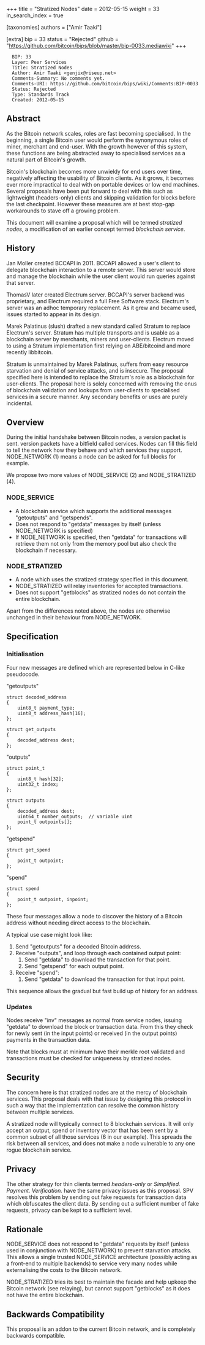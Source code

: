 +++
title = "Stratized Nodes"
date = 2012-05-15
weight = 33
in_search_index = true

[taxonomies]
authors = ["Amir Taaki"]

[extra]
bip = 33
status = "Rejected"
github = "https://github.com/bitcoin/bips/blob/master/bip-0033.mediawiki"
+++

      BIP: 33
      Layer: Peer Services
      Title: Stratized Nodes
      Author: Amir Taaki <genjix@riseup.net>
      Comments-Summary: No comments yet.
      Comments-URI: https://github.com/bitcoin/bips/wiki/Comments:BIP-0033
      Status: Rejected
      Type: Standards Track
      Created: 2012-05-15

## Abstract

As the Bitcoin network scales, roles are fast becoming specialised. In
the beginning, a single Bitcoin user would perform the synonymous roles
of miner, merchant and end-user. With the growth however of this system,
these functions are being abstracted away to specialised services as a
natural part of Bitcoin's growth.

Bitcoin's blockchain becomes more unwieldy for end users over time,
negatively affecting the usability of Bitcoin clients. As it grows, it
becomes ever more impractical to deal with on portable devices or low
end machines. Several proposals have been put forward to deal with this
such as lightweight (headers-only) clients and skipping validation for
blocks before the last checkpoint. However these measures are at best
stop-gap workarounds to stave off a growing problem.

This document will examine a proposal which will be termed *stratized
nodes*, a modification of an earlier concept termed *blockchain
service*.

## History

Jan Moller created BCCAPI in 2011. BCCAPI allowed a user's client to
delegate blockchain interaction to a remote server. This server would
store and manage the blockchain while the user client would run queries
against that server.

ThomasV later created Electrum server. BCCAPI's server backend was
proprietary, and Electrum required a full Free Software stack.
Electrum's server was an adhoc temporary replacement. As it grew and
became used, issues started to appear in its design.

Marek Palatinus (slush) drafted a new standard called Stratum to replace
Electrum's server. Stratum has multiple transports and is usable as a
blockchain server by merchants, miners and user-clients. Electrum moved
to using a Stratum implementation first relying on ABE/bitcoind and more
recently libbitcoin.

Stratum is unmaintained by Marek Palatinus, suffers from easy resource
starvation and denial of service attacks, and is insecure. The proposal
specified here is intended to replace the Stratum's role as a blockchain
for user-clients. The proposal here is solely concerned with removing
the onus of blockchain validation and lookups from user-clients to
specialised services in a secure manner. Any secondary benefits or uses
are purely incidental.

## Overview

During the initial handshake between Bitcoin nodes, a version packet is
sent. version packets have a bitfield called services. Nodes can fill
this field to tell the network how they behave and which services they
support. NODE\_NETWORK (1) means a node can be asked for full blocks for
example.

We propose two more values of NODE\_SERVICE (2) and NODE\_STRATIZED (4).

### NODE\_SERVICE

-   A blockchain service which supports the additional messages
    "getoutputs" and "getspends".
-   Does not respond to "getdata" messages by itself (unless
    NODE\_NETWORK is specified)
-   If NODE\_NETWORK is specified, then "getdata" for transactions will
    retrieve them not only from the memory pool but also check the
    blockchain if necessary.

### NODE\_STRATIZED

-   A node which uses the stratized strategy specified in this document.
-   NODE\_STRATIZED will relay inventories for accepted transactions.
-   Does not support "getblocks" as stratized nodes do not contain the
    entire blockchain.

Apart from the differences noted above, the nodes are otherwise
unchanged in their behaviour from NODE\_NETWORK.

## Specification

### Initialisation

Four new messages are defined which are represented below in C-like
pseudocode.

"getoutputs"

    struct decoded_address
    {
        uint8_t payment_type;
        uint8_t address_hash[16];
    };

    struct get_outputs
    {
        decoded_address dest;
    };

"outputs"

    struct point_t
    {
        uint8_t hash[32];
        uint32_t index;
    };

    struct outputs
    {
        decoded_address dest;
        uint64_t number_outputs;  // variable uint
        point_t outpoints[];
    };

"getspend"

    struct get_spend
    {
        point_t outpoint;
    };

"spend"

    struct spend
    {
        point_t outpoint, inpoint;
    };

These four messages allow a node to discover the history of a Bitcoin
address without needing direct access to the blockchain.

A typical use case might look like:

1.  Send "getoutputs" for a decoded Bitcoin address.
2.  Receive "outputs", and loop through each contained output point:
    1.  Send "getdata" to download the transaction for that point.
    2.  Send "getspend" for each output point.
3.  Receive "spend":
    1.  Send "getdata" to download the transaction for that input point.

This sequence allows the gradual but fast build up of history for an
address.

### Updates

Nodes receive "inv" messages as normal from service nodes, issuing
"getdata" to download the block or transaction data. From this they
check for newly sent (in the input points) or received (in the output
points) payments in the transaction data.

Note that blocks must at minimum have their merkle root validated and
transactions must be checked for uniqueness by stratized nodes.

## Security

The concern here is that stratized nodes are at the mercy of blockchain
services. This proposal deals with that issue by designing this protocol
in such a way that the implementation can resolve the common history
between multiple services.

A stratized node will typically connect to 8 blockchain services. It
will only accept an output, spend or inventory vector that has been sent
by a common subset of all those services (6 in our example). This
spreads the risk between all services, and does not make a node
vulnerable to any one rogue blockchain service.

## Privacy

The other strategy for thin clients termed *headers-only* or
*Simplified. Payment. Verification.* have the same privacy issues as
this proposal. SPV resolves this problem by sending out fake requests
for transaction data which obfuscates the client data. By sending out a
sufficient number of fake requests, privacy can be kept to a sufficient
level.

## Rationale

NODE\_SERVICE does not respond to "getdata" requests by itself (unless
used in conjunction with NODE\_NETWORK) to prevent starvation attacks.
This allows a single trusted NODE\_SERVICE architecture (possibly acting
as a front-end to multiple backends) to service very many nodes while
externalising the costs to the Bitcoin network.

NODE\_STRATIZED tries its best to maintain the facade and help upkeep
the Bitcoin network (see relaying), but cannot support "getblocks" as it
does not have the entire blockchain.

## Backwards Compatibility

This proposal is an addon to the current Bitcoin network, and is
completely backwards compatible.
